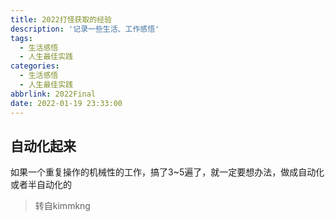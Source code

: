 ```yaml
---
title: 2022打怪获取的经验
description: '记录一些生活、工作感悟'
tags:
  - 生活感悟
  - 人生最佳实践
categories:
  - 生活感悟
  - 人生最佳实践
abbrlink: 2022Final
date: 2022-01-19 23:33:00
---
```


## 自动化起来

如果一个重复操作的机械性的工作，搞了3~5遍了，就一定要想办法，做成自动化或者半自动化的

> 转自kimmkng

